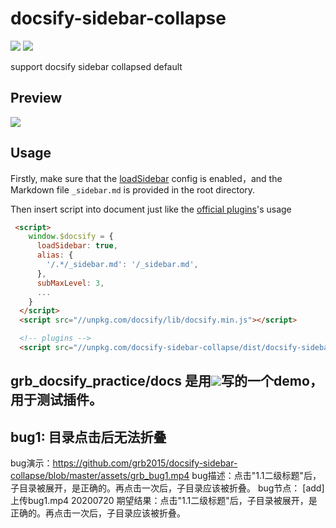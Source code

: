 # docsify-sidebar-collapse

![](https://img.shields.io/npm/v/docsify-sidebar-collapse.svg)
![](https://img.shields.io/github/license/iPeng6/docsify-sidebar-collapse.svg)

support docsify sidebar collapsed default

## Preview

![](assets/show.gif)

## Usage

Firstly, make sure that the [loadSidebar](https://docsify.js.org/#/configuration?id=loadsidebar) config is enabled，and the Markdown file `_sidebar.md` is provided in the root directory.

Then insert script into document just like the [official plugins](https://docsify.js.org/#/plugins)'s usage

```html
 <script>
    window.$docsify = {
      loadSidebar: true,
      alias: {
        '/.*/_sidebar.md': '/_sidebar.md',
      },
      subMaxLevel: 3,
      ...
    }
  </script>
  <script src="//unpkg.com/docsify/lib/docsify.min.js"></script>

  <!-- plugins -->
  <script src="//unpkg.com/docsify-sidebar-collapse/dist/docsify-sidebar-collapse.min.js">
```


 ## grb_docsify_practice/docs 是用![](https://docsify.js.org/#/zh-cn/quickstart)写的一个demo，用于测试插件。

 ## bug1: 目录点击后无法折叠
   bug演示：https://github.com/grb2015/docsify-sidebar-collapse/blob/master/assets/grb_bug1.mp4
   bug描述：点击"1.1二级标题"后，子目录被展开，是正确的。再点击一次后，子目录应该被折叠。
   bug节点： [add] 上传bug1.mp4 20200720 
   期望结果：点击"1.1二级标题"后，子目录被展开，是正确的。再点击一次后，子目录应该被折叠。
   
   

